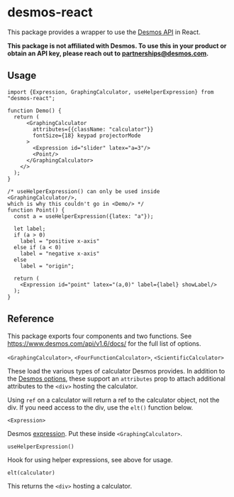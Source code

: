 # desmos-react

This package provides a wrapper to use the [Desmos API](https://www.desmos.com/api/v1.6/docs/) in React.

**This package is not affiliated with Desmos. To use this in your product or obtain an API key, please reach out to partnerships@desmos.com.**

## Usage

```tsx
import {Expression, GraphingCalculator, useHelperExpression} from "desmos-react";

function Demo() {
  return (
      <GraphingCalculator
        attributes={{className: "calculator"}}
        fontSize={18} keypad projectorMode
      >
        <Expression id="slider" latex="a=3"/>
        <Point/>
      </GraphingCalculator>
    </>
  );
}

/* useHelperExpression() can only be used inside <GraphingCalculator/>,
which is why this couldn't go in <Demo/> */
function Point() {
  const a = useHelperExpression({latex: "a"});

  let label;
  if (a > 0)
    label = "positive x-axis"
  else if (a < 0)
    label = "negative x-axis"
  else
    label = "origin";

  return (
    <Expression id="point" latex="(a,0)" label={label} showLabel/>
  );
}
```

## Reference

This package exports four components and two functions. See https://www.desmos.com/api/v1.6/docs/ for the full list of options.

`<GraphingCalculator>`, `<FourFunctionCalculator>`, `<ScientificCalculator>`

These load the various types of calculator Desmos provides. In addition to the [Desmos options](https://www.desmos.com/api/v1.6/docs/index.html#document-calculator), these support an `attributes` prop to attach additional attributes to the `<div>` hosting the calculator.

Using `ref` on a calculator will return a ref to the calculator object, not the div. If you need access to the div, use the `elt()` function below.

`<Expression>`

Desmos [expression](https://www.desmos.com/api/v1.6/docs/index.html#document-manipulating-expressions). Put these inside `<GraphingCalculator>`.

`useHelperExpression()`

Hook for using helper expressions, see above for usage.

`elt(calculator)`

This returns the `<div>` hosting a calculator.
